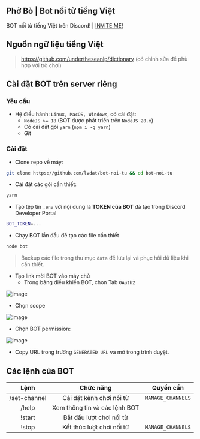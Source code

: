 ## Phở Bò | Bot nối từ tiếng Việt
BOT nối từ tiếng Việt trên Discord! | [INVITE ME!](https://discord.com/oauth2/authorize?client_id=1211679955143106670&permissions=981400500288&scope=bot+applications.commands)

## Nguồn ngữ liệu tiếng Việt
> https://github.com/undertheseanlp/dictionary (có chỉnh sửa để phù hợp với trò chơi)

## Cài đặt BOT trên server riêng
### Yêu cầu
- Hệ điều hành: `Linux, MacOS, Windows`, có cài đặt:
  - `NodeJS >= 18` (BOT được phát triển trên `NodeJS 20.x`)
  - Có cài đặt gói `yarn` (`npm i -g yarn`)
  - Git

### Cài đặt
- Clone repo về máy:
```bash
git clone https://github.com/lvdat/bot-noi-tu && cd bot-noi-tu
```
- Cài đặt các gói cần thiết:
```bash
yarn
```
- Tạo tệp tin `.env` với nội dung là **TOKEN của BOT** đã tạo trong Discord Developer Portal
```bash
BOT_TOKEN=...
```
- Chạy BOT lần đầu để tạo các file cần thiết
```bash
node bot
```
> Backup các file trong thư mục `data` để lưu lại và phục hồi dữ liệu khi cần thiết.
- Tạo link mời BOT vào máy chủ
  - Trong bảng điều khiển BOT, chọn Tab `OAuth2`

 ![image](https://github.com/lvdat/bot-noi-tu/assets/72507371/1a83d38d-2d2b-4066-bb9e-fddfa4a6cecc)
 
  - Chọn scope

  ![image](https://github.com/lvdat/bot-noi-tu/assets/72507371/9dba916d-4cf5-4c40-8670-8f7740cc9647)

  - Chọn BOT permission:

  ![image](https://github.com/lvdat/bot-noi-tu/assets/72507371/599a47e7-21e6-40fe-ae58-895509c059e2)

  - Copy URL trong trường `GENERATED URL` và mở trong trình duyệt.

## Các lệnh của BOT
|        **Lệnh**        |         **Chức năng**         |   **Quyền cần**   |
|:----------------------:|:-----------------------------:|:-----------------:|
| /set-channel <channel> | Cài đặt kênh chơi nối từ      | `MANAGE_CHANNELS` |
| /help                  | Xem thông tin và các lệnh BOT |                   |
| !start                 | Bắt đầu lượt chơi nối từ      |                   |
| !stop                  | Kết thúc lượt chơi nối từ     | `MANAGE_CHANNELS` |

